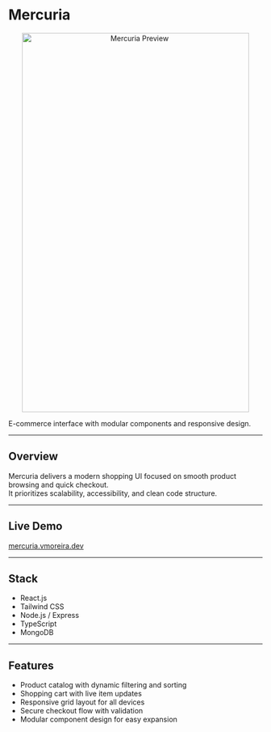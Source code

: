 # Mercuria

<p align="center">
  <img width="450" height="750" alt="Mercuria Preview" src="https://github.com/user-attachments/assets/cae4cbfb-d1bd-4b4e-8104-1c357ad1b77e" />
</p>



E-commerce interface with modular components and responsive design.

---

## Overview

Mercuria delivers a modern shopping UI focused on smooth product browsing and quick checkout.  
It prioritizes scalability, accessibility, and clean code structure.

---

## Live Demo

[mercuria.vmoreira.dev](https://mercuria.vmoreira.dev)

---

## Stack

- React.js  
- Tailwind CSS  
- Node.js / Express  
- TypeScript  
- MongoDB  

---

## Features

- Product catalog with dynamic filtering and sorting  
- Shopping cart with live item updates  
- Responsive grid layout for all devices  
- Secure checkout flow with validation  
- Modular component design for easy expansion

